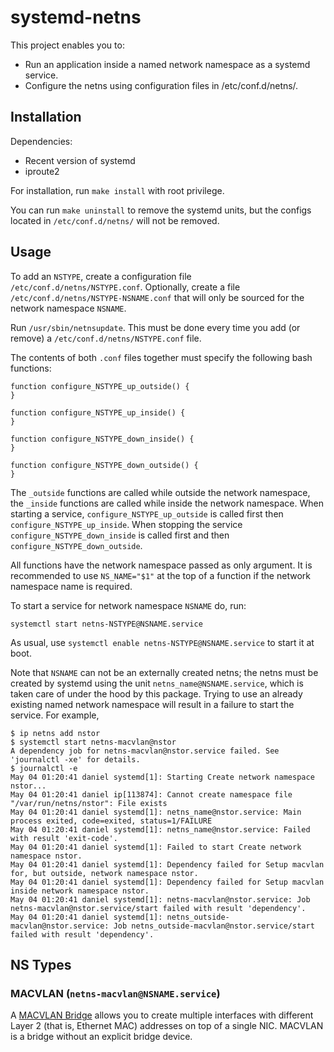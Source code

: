 # systemd-netns

This project enables you to:
 * Run an application inside a named network namespace as a systemd service.
 * Configure the netns using configuration files in /etc/conf.d/netns/.

## Installation

Dependencies:
 * Recent version of systemd
 * iproute2

For installation, run `make install` with root privilege.

You can run `make uninstall` to remove the systemd units, but the configs located in `/etc/conf.d/netns/` will not be removed.

## Usage

To add an `NSTYPE`, create a configuration file `/etc/conf.d/netns/NSTYPE.conf`.
Optionally, create a file `/etc/conf.d/netns/NSTYPE-NSNAME.conf` that will only
be sourced for the network namespace `NSNAME`.

Run `/usr/sbin/netnsupdate`. This must be done every time you add (or remove)
a `/etc/conf.d/netns/NSTYPE.conf` file.

The contents of both `.conf` files together must specify the following bash
functions:

```
function configure_NSTYPE_up_outside() {
}

function configure_NSTYPE_up_inside() {
}

function configure_NSTYPE_down_inside() {
}

function configure_NSTYPE_down_outside() {
}
```

The `_outside` functions are called while outside the network namespace,
the `_inside` functions are called while inside the network namespace.
When starting a service, `configure_NSTYPE_up_outside` is called first
then `configure_NSTYPE_up_inside`. When stopping the service `configure_NSTYPE_down_inside`
is called first and then `configure_NSTYPE_down_outside`.

All functions have the network namespace passed as only argument.
It is recommended to use `NS_NAME="$1"` at the top of a function if
the network namespace name is required.

To start a service for network namespace `NSNAME` do, run:
```
systemctl start netns-NSTYPE@NSNAME.service
```

As usual, use `systemctl enable netns-NSTYPE@NSNAME.service` to start it at boot.

Note that `NSNAME` can not be an externally created netns; the netns must be created by
systemd using the unit `netns_name@NSNAME.service`, which is taken care of under the
hood by this package. Trying to use an already existing named network namespace will
result in a failure to start the service. For example,
```shell
$ ip netns add nstor
$ systemctl start netns-macvlan@nstor
A dependency job for netns-macvlan@nstor.service failed. See 'journalctl -xe' for details.
$ journalctl -e
May 04 01:20:41 daniel systemd[1]: Starting Create network namespace nstor...
May 04 01:20:41 daniel ip[113874]: Cannot create namespace file "/var/run/netns/nstor": File exists
May 04 01:20:41 daniel systemd[1]: netns_name@nstor.service: Main process exited, code=exited, status=1/FAILURE
May 04 01:20:41 daniel systemd[1]: netns_name@nstor.service: Failed with result 'exit-code'.
May 04 01:20:41 daniel systemd[1]: Failed to start Create network namespace nstor.
May 04 01:20:41 daniel systemd[1]: Dependency failed for Setup macvlan for, but outside, network namespace nstor.
May 04 01:20:41 daniel systemd[1]: Dependency failed for Setup macvlan inside network namespace nstor.
May 04 01:20:41 daniel systemd[1]: netns-macvlan@nstor.service: Job netns-macvlan@nstor.service/start failed with result 'dependency'.
May 04 01:20:41 daniel systemd[1]: netns_outside-macvlan@nstor.service: Job netns_outside-macvlan@nstor.service/start failed with result 'dependency'.
```

## NS Types

### MACVLAN (`netns-macvlan@NSNAME.service`)

A [MACVLAN Bridge](https://developers.redhat.com/blog/2018/10/22/introduction-to-linux-interfaces-for-virtual-networking/#macvlan)
allows you to create multiple interfaces with different Layer 2 (that is, Ethernet MAC)
addresses on top of a single NIC. MACVLAN is a bridge without an explicit bridge device. 
